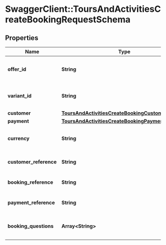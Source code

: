 # SwaggerClient::ToursAndActivitiesCreateBookingRequestSchema

## Properties
Name | Type | Description | Notes
------------ | ------------- | ------------- | -------------
**offer_id** | **String** | Unique identifier for the offer. | [optional] 
**variant_id** | **String** | Unique identifier for the variant. | [optional] 
**customer** | [**ToursAndActivitiesCreateBookingCustomerSchema**](ToursAndActivitiesCreateBookingCustomerSchema.md) |  | [optional] 
**payment** | [**ToursAndActivitiesCreateBookingPaymentSchema**](ToursAndActivitiesCreateBookingPaymentSchema.md) |  | [optional] 
**currency** | **String** | Currency used for the booking. | [optional] 
**customer_reference** | **String** | Customer reference identifier. | [optional] 
**booking_reference** | **String** | Booking reference identifier. | [optional] 
**payment_reference** | **String** | Payment transaction reference. | [optional] 
**booking_questions** | **Array&lt;String&gt;** | Questions related to booking the tour variant. | [optional] 


